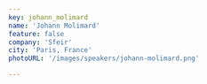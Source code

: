 ```yaml
---
key: johann_molimard
name: 'Johann Molimard'
feature: false
company: 'Sfeir'
city: 'Paris, France'
photoURL: '/images/speakers/johann-molimard.png'

---
```

